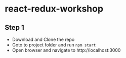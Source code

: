 # react-redux-workshop

## Step 1 
  - Download and Clone the repo 
  - Goto to project folder and run `npm start`
  - Open browser and navigate to http://localhost:3000
